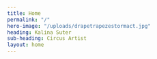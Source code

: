 ```yaml
---
title: Home
permalink: "/"
hero-image: "/uploads/drapetrapezestormact.jpg"
heading: Kalina Suter
sub-heading: Circus Artist
layout: home
---
```



